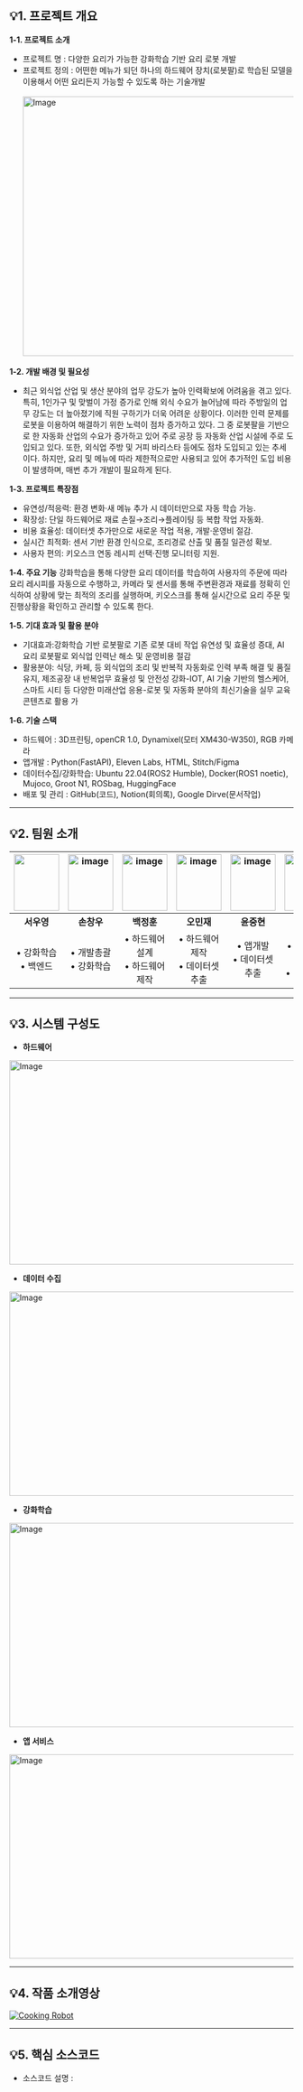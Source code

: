 ## **💡1. 프로젝트 개요**

**1-1. 프로젝트 소개**
- 프로젝트 명 : 다양한 요리가 가능한 강화학습 기반 요리 로봇 개발
- 프로젝트 정의 : 어떤한 메뉴가 되던 하나의 하드웨어 장치(로봇팔)로 학습된 모델을 이용해서 어떤 요리든지 가능할 수 있도록 하는 기술개발</br>  
  <img width="835" height="460" alt="Image" src="https://github.com/user-attachments/assets/4472a4c9-1271-4526-bde4-07cba5d5a504" /></br>

**1-2. 개발 배경 및 필요성**
- 최근 외식업 산업 및 생산 분야의 업무 강도가 높아 인력확보에 어려움을 겪고 있다. 특히, 1인가구 및 맞벌이 가정 증가로 인해 외식 수요가 늘어남에 따라 주방일의 업무 강도는 더 높아졌기에 직원 구하기가 더욱 어려운 상황이다. 이러한 인력 문제를 로봇을 이용하여 해결하기 위한 노력이 점차 증가하고 있다. 그 중 로봇팔을 기반으로 한 자동화 산업의 수요가 증가하고 있어 주로 공장 등 자동화 산업 시설에 주로 도입되고 있다. 또한, 외식업 주방 및 거피 바리스타 등에도 점차 도입되고 있는 추세이다. 하지만, 요리 및 메뉴에 따라 제한적으로만 사용되고 있어 추가적인 도입 비용이 발생하며, 매번 추가 개발이 필요하게 된다.

**1-3. 프로젝트 특장점**
- 유연성/적응력: 환경 변화·새 메뉴 추가 시 데이터만으로 자동 학습 가능.
- 확장성: 단일 하드웨어로 재료 손질→조리→플레이팅 등 복합 작업 자동화.
- 비용 효율성: 데이터셋 추가만으로 새로운 작업 적용, 개발·운영비 절감.
- 실시간 최적화: 센서 기반 환경 인식으로, 조리경로 산출 및 품질 일관성 확보.
- 사용자 편의: 키오스크 연동 레시피 선택·진행 모니터링 지원.

**1-4. 주요 기능**
 강화학습을 통해 다양한 요리 데이터를 학습하여 사용자의 주문에 따라 요리 
레시피를 자동으로 수행하고, 카메라 및 센서를 통해 주변환경과 재료를 정확히 
인식하여 상황에 맞는 최적의 조리를 실행하며, 키오스크를 통해 실시간으로 요리 
주문 및 진행상황을 확인하고 관리할 수 있도록 한다.

**1-5. 기대 효과 및 활용 분야**
- 기대효과:강화학습 기반 로봇팔로 기존 로봇 대비 작업 유연성 및 효율성 증대, AI 요리 로봇팔로 외식업 인력난 해소 및 운영비용 절감
- 활용분야: 식당, 카페, 등 외식업의 조리 및 반복적 자동화로 인력 부족 해결 및 품질 유지, 제조공장 내 반복업무 효율성 및 안전성 강화-IOT, AI 기술 기반의 헬스케어, 스마트 시티 등 다양한 미래산업 응용-로봇 및 자동화 분야의 최신기술을 실무 교육 콘텐츠로 활용 가

**1-6. 기술 스택**
- 하드웨어 : 3D프린팅, openCR 1.0, Dynamixel(모터 XM430-W350), RGB 카메라
- 앱개발 : Python(FastAPI), Eleven Labs, HTML, Stitch/Figma
- 데이터수집/강화학습: Ubuntu 22.04(ROS2 Humble), Docker(ROS1 noetic), Mujoco, Groot N1, ROSbag, HuggingFace
- 배포 및 관리 : GitHub(코드), Notion(회의록), Google Dirve(문서작업)

---
## **💡2. 팀원 소개**
| <img width="80" height="100" src="https://github.com/user-attachments/assets/ab73bb1c-c1d4-464d-8ad3-635b45d5a8ae" > | <img width="80" height="100" alt="image" src="https://github.com/user-attachments/assets/c7f66b7c-ab84-41fa-8fba-b49dba28b677" > | <img width="80" height="100" alt="image" src="https://github.com/user-attachments/assets/c33252c7-3bf6-43cf-beaa-a9e2d9bd090b" > | <img width="80" height="100" alt="image" src="https://github.com/user-attachments/assets/0d5909f0-fc73-4ab9-be09-4d48e3e71083" > | <img width="80" height="100" alt="image" src="https://github.com/user-attachments/assets/c7f66b7c-ab84-41fa-8fba-b49dba28b677" > | <img width="80" height="100" alt="image" src="https://github.com/user-attachments/assets/c7f66b7c-ab84-41fa-8fba-b49dba28b677" > |
|:---:|:---:|:---:|:---:|:---:|:---:|
| **서우영** | **손창우** | **백정훈** | **오민재** | **윤중현** | **이경용** |
| • 강화학습 <br> • 백엔드 | • 개발총괄 <br> • 강화학습 | • 하드웨어 설계 <br> • 하드웨어 제작 |• 하드웨어 제작 <br> • 데이터셋 추출 | • 앱개발 <br> • 데이터셋 추출 | • 프로젝트 멘터 <br> • 기술 자문 |




---
## **💡3. 시스템 구성도**

- **하드웨어**</br>
<img width="657" height="362" alt="Image" src="https://github.com/user-attachments/assets/838d832f-f93e-4cc7-9c5d-9f962f466de3" />

- **데이터 수집**</br>
<img width="657" height="362" alt="Image" src="https://github.com/user-attachments/assets/61b9fbbf-70be-46db-a72f-c23986836735" />

- **강화학습**</br>
<img width="657" height="362" alt="Image" src="https://github.com/user-attachments/assets/3b190ffe-5a2f-4c46-981c-3d585a100384" />

- **앱 서비스**</br>
<img width="657" height="362" alt="Image" src="https://github.com/user-attachments/assets/030db7ef-6ccf-489f-b1f6-55e90b4bb68d" />


---
## **💡4. 작품 소개영상**
[![Cooking Robot](https://github.com/user-attachments/assets/bf3d153b-ea08-48a6-86d5-fa1ce0a03ea0)](https://www.youtube.com/watch?v=FMgU_Z2daZs)

---
## **💡5. 핵심 소스코드**
- 소스코드 설명 : 

